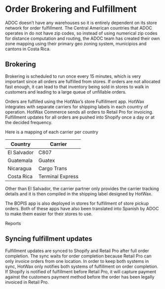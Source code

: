 # Order Brokering and Fulfillment
ADOC doesn’t have any warehouses so it is entirely dependent on its store network for order fulfillment.
The Central American countries that ADOC operates in do not have zip codes, so instead of using numerical zip codes for distance computation and routing, the ADOC team has created their own zone mapping using their primary geo zoning system, municipios and cantons in Costa Rica.

<!-- Need to add link to zone mapping files -->

## Brokering
Brokering is scheduled to run once every 15 minutes, which is very important since all orders are fulfilled from stores. If orders are not allocated fast enough, it can lead to that inventory being sold in stores to walk in customers and leading to a large queue of unfillable orders.

Orders are fulfilled using the HotWax’s store Fulfillment app. HotWax integrates with separate carriers for shipping labels in each country of operation. HotWax Commerce sends all orders to Retail Pro for invoicing. Fulfillment updates for all orders are pushed into Shopify once a day or at the decided frequency.

Here is a mapping of each carrier per country

| Country      | Carrier        |
|--------------|----------------|
| El Salvador  | C807           |
| Guatemala    | Guatex         |
| Nicaragua    | Cargo Trans     |
| Costa Rica   | Terminal Express|

Other than El Salvador,  the carrier partner only provides the carrier tracking details and it is then compiled in the shipping label designed by HotWax.

The BOPIS app is also deployed in stores for fulfillment of store pickup orders. Both of these apps have also been translated into Spanish by ADOC to make them easier for their stores to use.

Reports

<!-- Need a list of all reports -->

## Syncing fulfillment updates
Fulfillment updates are synced to Shopify and Retail Pro after full order completion. The sync waits for order completion because Retail Pro can only invoice orders from one location. In order to keep both systems in sync, HotWax only notifies both systems of fulfillment on order completion. If Shopify is notified of fulfillment before Retail Pro, it will capture payment against the customers payment method before the order has been legally invoiced in Retail Pro.